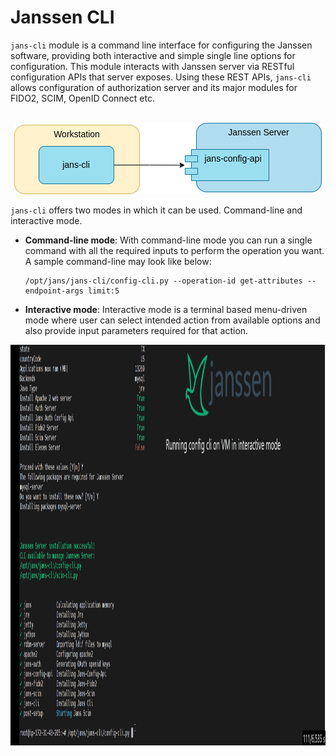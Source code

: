 # Janssen CLI

`jans-cli` module is a command line interface for configuring the Janssen software, providing both interactive and simple single line options for configuration. This module interacts with Janssen server via RESTful configuration APIs that server exposes. Using these REST APIs, `jans-cli` allows configuration of authorization server and its major modules for FIDO2, SCIM, OpenID Connect etc. 
</br>
</br>

<p align="center">
 <img src="../../../assets/image-using-jans-cli-comp-04222022.png">
</p>

`jans-cli` offers two modes in which it can be used. Command-line and interactive mode. 

- **Command-line mode**: With command-line mode you can run a single command with all the required inputs to perform the operation you want. A sample command-line may look like below:

  ```
  /opt/jans/jans-cli/config-cli.py --operation-id get-attributes --endpoint-args limit:5
  ```

- **Interactive mode**: Interactive mode is a terminal based menu-driven mode where user can select intended action from available options and also provide input parameters required for that action.

<p align="center">
  <img src="../../../assets/gif-jans-cli-interactive-mode-04232022.gif" width="850" height="641" />
</p>
